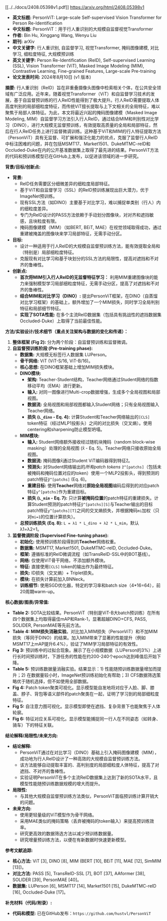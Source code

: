 [[../../docs/2408.05398v1.pdf]]
https://arxiv.org/html/2408.05398v1


*   **英文标题:** PersonViT: Large-scale Self-supervised Vision Transformer for Person Re-Identification
*   **中文标题:** PersonViT：用于行人重识别的大规模自监督视觉Transformer
*   **作者:** Bin Hu, Xinggang Wang, Wenyu Liu
*   **期刊:** arXiv
*   **中文关键字:** 行人重识别, 自监督学习, 视觉Transformer, 掩码图像建模, 对比学习, 细粒度特征, 大规模预训练
*   **英文关键字:** Person Re-Identification (ReID), Self-supervised Learning (SSL), Vision Transformer (ViT), Masked Image Modeling (MIM), Contrastive Learning, Fine-grained Features, Large-scale Pre-training
*   **论文发表时间:** 2024年8月10日 (v1 版本)

**摘要:**
行人重识别（ReID）旨在非重叠摄像头图像中检索相关个体，在公共安全领域有广泛应用。近年来，随着视觉Transformer（ViT）和自监督学习技术的发展，基于自监督预训练的行人ReID性能得到了极大提升。行人ReID需要提取人体高度判别的局部细粒度特征，而传统ViT擅长提取与上下文相关的全局特征，难以聚焦于局部人体特征。为此，本文将最近兴起的掩码图像建模（Masked Image Modeling, MIM）自监督学习方法引入行人ReID，通过结合MIM和判别性对比学习（DINO），进行大规模无监督预训练，有效提取高质量的全局和局部特征，然后在行人ReID任务上进行监督微调训练。这种基于ViT和MIM的行人特征提取方法（PersonViT）具有无监督、可扩展和强泛化能力的优点，克服了监督行人ReID中标注困难的问题，并在包括MSMT17、Market1501、DukeMTMC-reID和Occluded-Duke在内的公开基准数据集上取得了最先进的结果。PersonViT方法的代码和预训练模型已在GitHub上发布，以促进该领域的进一步研究。

**背景/目标/创新点:**
*   **背景:**
    *   ReID任务需要区分细微差异的细粒度局部特征。
    *   基于ViT和自监督学习（SSL）的ReID预训练展现出巨大潜力，优于ImageNet预训练。
    *   现有SSL方法（如DINO）主要基于对比学习，难以捕捉单类别（行人）内的细粒度差异。
    *   专门为ReID设计的PASS方法依赖于手动划分图像块，对对齐和遮挡敏感，且块粒度有限。
    *   掩码图像建模（MIM）（如BERT, BEiT, MAE）在视觉领域取得成功，通过重建被掩盖的图像块来学习局部特征，无需手动分区。
*   **目标:**
    *   设计一种适用于行人ReID的大规模自监督预训练方法，能有效提取全局和（特别是）局部细粒度特征。
    *   克服现有对比学习和基于块划分的SSL方法的局限性，提高对遮挡和不对齐的鲁棒性。
*   **创新点:**
    *   **首次将MIM引入行人ReID的无监督特征学习：** 利用MIM重建图像块的能力来强制模型学习局部细粒度特征，无需手动分区，提高了对遮挡和不对齐的鲁棒性。
    *   **结合MIM和对比学习（DINO）:** 提出PersonViT框架，在DINO（自蒸馏对比学习框架）的基础上，额外增加了一个MIM损失，同时学习全局判别特征和局部细节特征。
    *   **实现了SOTA性能:** 在多个主流ReID数据集（包括具有挑战性的遮挡数据集Occluded-Duke）上取得了当前最佳性能。

**方法/实验设计/技术细节（重点关注架构与数据的变化和传递）：**
1.  **整体框架 (Fig 2):** 分为两个阶段：自监督预训练和监督微调。
2.  **自监督预训练阶段 (Pre-training phase):**
    *   **数据集:** 大规模无标签行人数据集 LUPerson。
    *   **骨干网络:** ViT (ViT-S/16, ViT-B/16)。
    *   **核心思想:** 在DINO框架基础上增加MIM损失模块。
    *   **DINO模块:**
        *   **架构:** Teacher-Student结构，Teacher网络通过Student网络的指数移动平均（EMA）进行更新。
        *   **输入:** 对同一图像进行Multi-crop数据增强，生成多个全局视图和局部视图。
        *   **数据流:** 全局视图和局部视图都输入Student网络；只有全局视图输入Teacher网络。
        *   **损失 (`L_dino` - Eq. 4):** 计算Student和Teacher网络输出的`[CLS]` token特征（经过MLP1投影头）之间的对比损失（交叉熵）。使用centering和sharpening防止模型坍塌。
    *   **MIM模块:**
        *   **输入:** Student网络额外接收经过随机块掩码（random block-wise masking）处理的全局视图 (`X̃` - Eq. 5)。Teacher网络只接收原始全局视图。
        *   **数据流:** 掩码图像`X̃`通过Student ViT编码器得到特征`Z̃`。
        *   **预测头:** 对Student网络输出的*所有patch tokens* `z̃^[patchs]`（包括未被掩码和掩码位置对应的token）使用一个MLP2投影头，得到预测的patch特征`ỹ^[patchs]` (Eq. 6)。
        *   **重建目标:** 使用**Teacher**网络对**原始全局视图**编码后得到的对应patch特征`y^[patchs]`作为重建目标。
        *   **损失 (`L_mim` - Eq. 7):** 只计算**被掩码位置**的patch特征的重建损失。计算Student预测的patch特征`ỹ^[patchs][S]`与Teacher输出的目标patch特征`y^[patchs][T]`之间的交叉熵损失，并根据掩码`mi`加权（只对`mi=1`的位置计算损失）。
    *   **总预训练损失 (Eq. 8):** `L = λ1 * L_dino + λ2 * L_mim`，默认 λ1=λ2=1。
3.  **监督微调阶段 (Supervised Fine-tuning phase):**
    *   **初始化:** 使用预训练阶段得到的**Teacher**网络权重。
    *   **数据集:** MSMT17, Market1501, DukeMTMC-reID, Occluded-Duke。
    *   **框架:** 遵循标准的ReID微调流程（如TransReID-SSL中的BOT基线）。
    *   **网络:** 仅使用ViT骨干网络，不添加额外模块。
    *   **特征:** 直接使用`[CLS]` token的输出作为最终特征。
    *   **损失:** ID损失（交叉熵）+ Triplet损失。
    *   **模块:** 在损失计算前加入BNNeck。
    *   **训练细节:** 使用SGD优化器，特定的学习率和batch size（4\*16=64），前20周期warm-up。

**核心数据/图表/异常值:**
*   **Table 2:** SOTA比较结果。PersonViT（特别是ViT-B大batch预训练）在所有四个数据集上均取得最佳mAP和Rank-1，显著超越DINO+CFS, PASS, SOLIDER, PersonMAE等先前方法。
*   **Table 4:** **MIM损失消融实验**。对比加入MIM损失（PersonViT）和不加MIM损失（等同于DINO）的结果。加入MIM带来了显著的性能提升（例如MSMT17上mAP提升6.4%），验证了MIM学习局部特征的有效性。
*   **Fig 3:** 预训练中的过拟合现象。展示了在小规模数据（LUPerson的3%）上进行长时间预训练时，下游任务的性能在约200-240个epoch达到峰值后开始下降。
*   **Table 5:** 预训练数据量消融实验。结果显示：1) 性能随预训练数据量增加而提升；2) 在数据量较小时，ImageNet预训练初始化有帮助；3) CFS数据筛选策略优于随机选择，但不如使用全部数据。
*   **Fig 4:** Patch token聚类可视化。显示模型能自发地将对应于人脸、脚、膝盖、脖子、背包等语义部件的patch聚类在一起，证明了学习到的局部细粒度特征。
*   **Fig 5:** 自注意力图可视化。显示模型即使在遮挡、复杂背景下也能聚焦于人体轮廓。
*   **Fig 6:** 特征对应关系可视化。显示模型能捕捉同一行人在不同姿态（如转身、骑车）下的特征关联。

**结论解释/局限性/未来方向:**
*   **结论解释:**
    *   PersonViT通过在对比学习（DINO）基础上引入掩码图像建模（MIM），成功地为行人ReID设计了一种高效的大规模自监督预训练方法。
    *   该方法能够自动提取丰富的、高判别度的局部细粒度人体特征，提高了对遮挡、不对齐的鲁棒性。
    *   实验证明PersonViT在多个主流ReID数据集上达到了新的SOTA水平，且模型性能随预训练数据规模的增大而提升。
*   **局限性:**
    *   与其他大规模自监督预训练方法类似，PersonViT面临预训练计算开销大的问题。
*   **未来方向:**
    *   使用更轻量级的ViT模型作为骨干网络。
    *   采用MAE类似的掩码策略（丢弃被掩码的token输入）来提高预训练效率。
    *   研究更高效的数据筛选方法以减少预训练数据量。
    *   研究增量预训练方法，以便在有新数据时快速更新模型。

**参考文献追踪:**
*   **核心方法:** ViT [3], DINO [8], MIM (BERT [10], BEiT [11], MAE [12], SimMIM [13])。
*   **对比方法:** PASS [5], TransReID-SSL [7], BOT [37], AAformer [38], SOLIDER [39], PersonMAE [40]。
*   **数据集:** LUPerson [6], MSMT17 [14], Market1501 [15], DukeMTMC-reID [16], Occluded-Duke [17]。

**补充材料（代码/附录）:**
*   **代码和模型:** 已在GitHub发布：`https://github.com/hustvl/PersonViT`